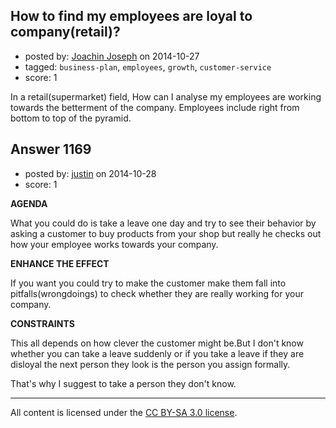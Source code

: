 ## How to find my employees are loyal to company(retail)?

- posted by: [Joachin Joseph](https://stackexchange.com/users/3577751/joachin-joseph) on 2014-10-27
- tagged: `business-plan`, `employees`, `growth`, `customer-service`
- score: 1

<p>In a retail(supermarket) field, How can I analyse my employees are working towards the betterment of the company. Employees include right from bottom to top of the pyramid. </p>



## Answer 1169

- posted by: [justin](https://stackexchange.com/users/4920466/justin) on 2014-10-28
- score: 1

<p><strong>AGENDA</strong></p>

<p>What you could do is take a leave one day and try to see their behavior by asking a customer to buy products from your shop but really he checks out how your employee works towards your company.</p>

<p><strong>ENHANCE THE EFFECT</strong></p>

<p>If you want you could try to make the customer make them fall into pitfalls(wrongdoings) to check whether they are really working for your company.</p>

<p><strong>CONSTRAINTS</strong></p>

<p>This all depends on how clever the customer might be.But I don't know whether you can take a leave suddenly or if you take a leave if they are disloyal the next person they look is the person you assign formally.</p>

<p>That's why I suggest to take a person they don't know.</p>




---

All content is licensed under the [CC BY-SA 3.0 license](https://creativecommons.org/licenses/by-sa/3.0/).
